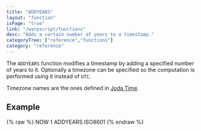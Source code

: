 ```yaml
---
title: "ADDYEARS"
layout: "function"
isPage: "true"
link: "/warpscript/functions"
desc: "Adds a certain number of years to a timestamp."
categoryTree: ["reference","functions"]
category: "reference"
---
```

 

The `ADDYEARS` function modifies a timestamp by adding a specified number of years to it. Optionally a timezone can be specified so the computation is performed using it instead of `UTC`.

Timezone names are the ones defined in [Joda Time](http://joda-time.sourceforge.net/timezones.html).

## Example ##

{% raw %}
<warp10-warpscript-widget backend="{{backend}}"  exec-endpoint="{{execEndpoint}}">NOW
1 ADDYEARS
ISO8601
</warp10-warpscript-widget>
{% endraw %}        
